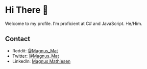 # Hi There 👋

Welcome to my profile. I'm proficient at C# and JavaScript. He/Him.

## Contact

- Reddit: [@Magnus_Mat](https://www.reddit.com/user/Magnus_Mat/)
- Twitter: [@Magnus_Mat](https://twitter.com/Magnus_Mat)
- LinkedIn: [Magnus Mathiesen](https://www.linkedin.com/in/magnus-mathiesen-it)
